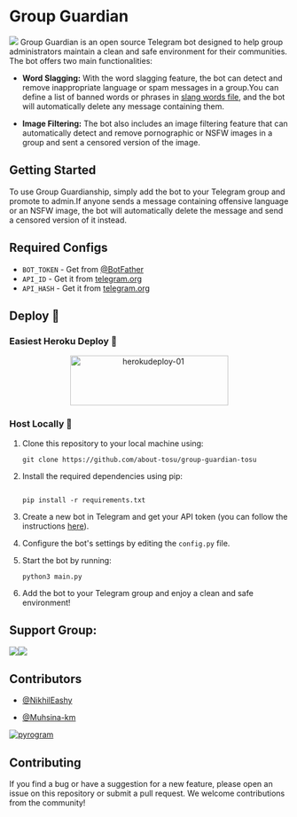 # Group Guardian
<img src="https://te.legra.ph/file/d96c5ab85f759efae0c26.jpg">
Group Guardian is an open source Telegram bot designed to help group administrators maintain a clean and safe environment for their communities. The bot offers two main functionalities:

- **Word Slagging:** With the word slagging feature, the bot can detect and remove inappropriate language or spam messages in a group.You can define a list of banned words or phrases in [slang words file](slang_words.txt), and the bot will automatically delete any message containing them.

- **Image Filtering:** The bot also includes an image filtering feature that can automatically detect and remove pornographic or NSFW images in a group and sent a censored version of the image. 

## Getting Started

To use Group Guardianship, simply add the bot to your Telegram group and promote to admin.If anyone sends a message containing offensive language or an NSFW image, the bot will automatically delete the message and send a censored version of it instead.


## Required Configs
 - `BOT_TOKEN` - Get from [@BotFather](https://t.me/BotFather)
 - `API_ID` - Get it from [telegram.org](https://my.telegram.org/auth)
 - `API_HASH` - Get it from [telegram.org](https://my.telegram.org/auth)

## Deploy 🚀

### Easiest Heroku Deploy 🤭

<p align="center">
    <a href="https://heroku.com/deploy?template=https://github.com/nacbots/group-guardian">
    <img src="https://github.com/nacbots/broadcastbot/blob/main/herokudeploy-01.svg" alt="herokudeploy-01" border="0" height="90" width="285"></a>
</p>

### Host Locally 🤕

1. Clone this repository to your local machine using:

    ```
    git clone https://github.com/about-tosu/group-guardian-tosu
    ```

2. Install the required dependencies using pip:

    ```
     
    pip install -r requirements.txt
    ```

3. Create a new bot in Telegram and get your API token (you can follow the instructions [here](https://core.telegram.org/bots#creating-a-new-bot)).

4. Configure the bot's settings by editing the `config.py` file. 

5. Start the bot by running:

    ```
    python3 main.py
    ```

6. Add the bot to your Telegram group and enjoy a clean and safe environment!

## Support Group:

<a href="https://t.me/NACBots"><img src="https://img.shields.io/badge/Telegram-Updates%20Channel-blue.svg?logo=telegram"></a><a href="https://t.me/n_a_c_bot_developers"><img src="https://img.shields.io/badge/Telegram-Support%20Group-blue.svg?logo=telegram"></a>

## Contributors

 - [@NikhilEashy](https://github.com/nikhileashy)

 - [@Muhsina-km](https://github.com/muhsina-km)

<a href="https://pyrogram.org"><img src="https://i.ibb.co/SVLD5k8/Document-1222546317.png" alt="pyrogram" border="0"></a>

## Contributing

If you find a bug or have a suggestion for a new feature, please open an issue on this repository or submit a pull request. We welcome contributions from the community!
